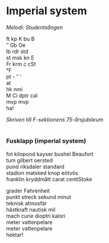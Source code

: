 # Imperial system

_Melodi: Studentsången_

ft kp K bu B  
′′ Gb Oe  
lb rdr std  
st msk kn E  
Fr krm c cSt  
°F  
pt - ′′ ′  
at  
hk nmi  
M Ci dptr cal  
mvp mvp  
ha!

_Skriven till F-sektionens 75-årsjubileum_

#

### Fusklapp (imperial system)

fot kilopond kayser bushel Beaufort  
tum gilbert oersted  
pund riksdaler standard  
stadion matsked knop eötvös  
franklin kryddmått carat centiStoke

grader Fahrenheit  
punkt streck sekund minut  
teknisk atmosfär  
hästkraft nautisk mil  
mach curie dioptri kalori  
meter vattenpelare  
meter vattenpelare  
hektar!

